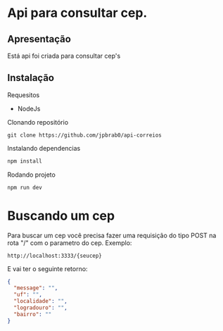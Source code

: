 # Api para consultar cep.

## Apresentação

Está api foi criada para consultar cep's

## Instalação

Requesitos
* NodeJs

Clonando repositório
```git
git clone https://github.com/jpbrab0/api-correios
```
Instalando dependencias
```bash
npm install
```
Rodando projeto
```bash
npm run dev
```

# Buscando um cep

Para buscar um cep você precisa fazer uma requisição do tipo POST na rota "/" com o parametro do cep.
Exemplo:

``http://localhost:3333/{seucep}``

E vai ter o seguinte retorno:

```json
{
  "message": "",
  "uf": "",
  "localidade": "",
  "logradouro": "",
  "bairro": ""
}
```